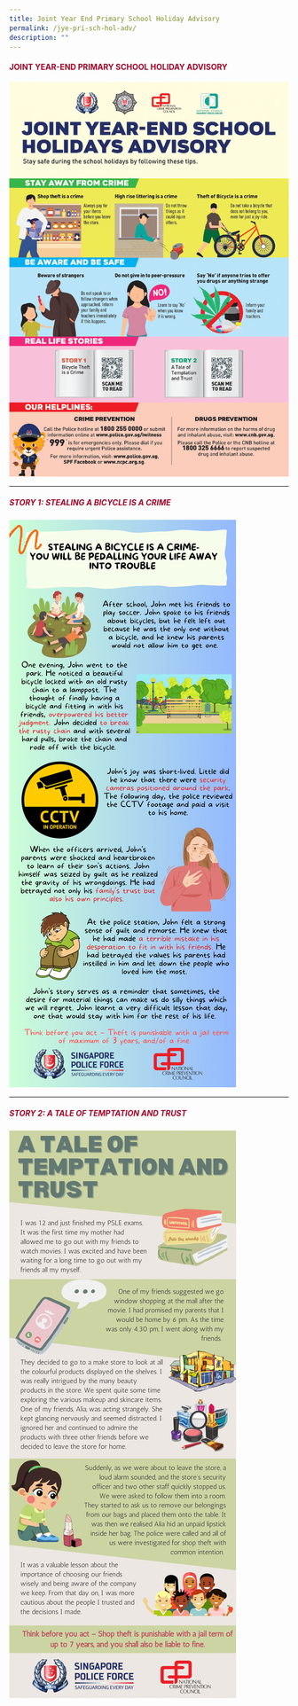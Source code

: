 ```yaml
---
title: Joint Year End Primary School Holiday Advisory
permalink: /jye-pri-sch-hol-adv/
description: ""
---
```

#### <font style="color:#a20427;">JOINT YEAR-END PRIMARY SCHOOL HOLIDAY ADVISORY</font>

![](/images/spf%20year-end%20joint%20school%20holiday%20advisory_primary_v4-1.png)

<hr>

##### <font style="color:#a20427;">STORY 1: STEALING A BICYCLE IS A CRIME </font>

![](/images/theft%20of%20bicycle-1.png)

<hr>

##### <font style="color:#a20427;">STORY 2: A TALE OF TEMPTATION AND TRUST </font>

![](/images/temptation%20and%20trust-1.png)